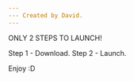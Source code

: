 ```yaml
---
--- Created by David.
---
```


ONLY 2 STEPS TO LAUNCH!

Step 1 - Download.
Step 2 - Launch.

Enjoy :D

